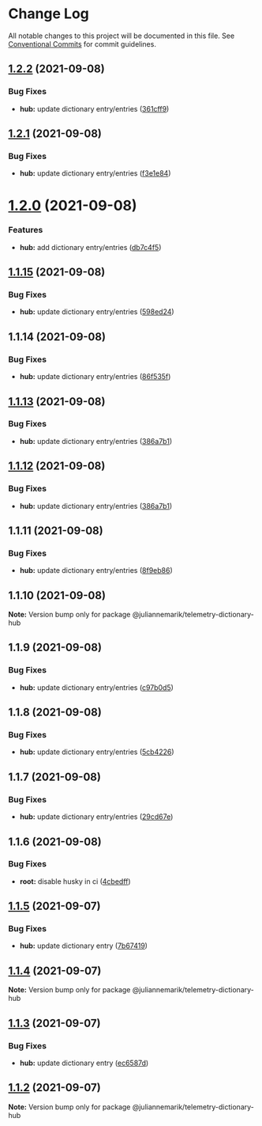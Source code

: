 # Change Log

All notable changes to this project will be documented in this file.
See [Conventional Commits](https://conventionalcommits.org) for commit guidelines.

## [1.2.2](https://github.com/juliannemarik/telemetry-dictionary-packages/compare/@juliannemarik/telemetry-dictionary-hub@1.2.1...@juliannemarik/telemetry-dictionary-hub@1.2.2) (2021-09-08)


### Bug Fixes

* **hub:** update dictionary entry/entries ([361cff9](https://github.com/juliannemarik/telemetry-dictionary-packages/commit/361cff963508713cacd855e226f7bbf3f81d0970))





## [1.2.1](https://github.com/juliannemarik/telemetry-dictionary-packages/compare/@juliannemarik/telemetry-dictionary-hub@1.2.0...@juliannemarik/telemetry-dictionary-hub@1.2.1) (2021-09-08)


### Bug Fixes

* **hub:** update dictionary entry/entries ([f3e1e84](https://github.com/juliannemarik/telemetry-dictionary-packages/commit/f3e1e84e9dc85503128085e3c6ec52ac0c91e3c6))





# [1.2.0](https://github.com/juliannemarik/telemetry-dictionary-packages/compare/@juliannemarik/telemetry-dictionary-hub@1.1.15...@juliannemarik/telemetry-dictionary-hub@1.2.0) (2021-09-08)


### Features

* **hub:** add dictionary entry/entries ([db7c4f5](https://github.com/juliannemarik/telemetry-dictionary-packages/commit/db7c4f5c5f9ec83d7663c449cf09b1d7a1f7d796))





## [1.1.15](https://github.com/juliannemarik/telemetry-dictionary-packages/compare/@juliannemarik/telemetry-dictionary-hub@1.1.14...@juliannemarik/telemetry-dictionary-hub@1.1.15) (2021-09-08)


### Bug Fixes

* **hub:** update dictionary entry/entries ([598ed24](https://github.com/juliannemarik/telemetry-dictionary-packages/commit/598ed240082aa51b46288dba70560424f54d5adf))





## 1.1.14 (2021-09-08)


### Bug Fixes

* **hub:** update dictionary entry/entries ([86f535f](https://github.com/juliannemarik/telemetry-dictionary-packages/commit/86f535f4c4420b5193e518996556e3150de69b0b))





## [1.1.13](https://github.com/juliannemarik/telemetry-dictionary-packages/compare/@juliannemarik/telemetry-dictionary-hub@1.1.11...@juliannemarik/telemetry-dictionary-hub@1.1.13) (2021-09-08)


### Bug Fixes

* **hub:** update dictionary entry/entries ([386a7b1](https://github.com/juliannemarik/telemetry-dictionary-packages/commit/386a7b1a372f9a01d4fccccd812b9985a3fb1200))





## [1.1.12](https://github.com/juliannemarik/telemetry-dictionary-packages/compare/@juliannemarik/telemetry-dictionary-hub@1.1.11...@juliannemarik/telemetry-dictionary-hub@1.1.12) (2021-09-08)


### Bug Fixes

* **hub:** update dictionary entry/entries ([386a7b1](https://github.com/juliannemarik/telemetry-dictionary-packages/commit/386a7b1a372f9a01d4fccccd812b9985a3fb1200))





## 1.1.11 (2021-09-08)


### Bug Fixes

* **hub:** update dictionary entry/entries ([8f9eb86](https://github.com/juliannemarik/telemetry-dictionary-packages/commit/8f9eb8627efe9ad048f3c1b566cfa9a1f05f7dbe))





## 1.1.10 (2021-09-08)

**Note:** Version bump only for package @juliannemarik/telemetry-dictionary-hub





## 1.1.9 (2021-09-08)


### Bug Fixes

* **hub:** update dictionary entry/entries ([c97b0d5](https://github.com/juliannemarik/telemetry-dictionary-packages/commit/c97b0d5774cbd9153425a8f1474aba738801e80a))





## 1.1.8 (2021-09-08)


### Bug Fixes

* **hub:** update dictionary entry/entries ([5cb4226](https://github.com/juliannemarik/telemetry-dictionary-packages/commit/5cb42268eb00919fea0fefec6d02b8e1b7f697de))





## 1.1.7 (2021-09-08)


### Bug Fixes

* **hub:** update dictionary entry/entries ([29cd67e](https://github.com/juliannemarik/telemetry-dictionary-packages/commit/29cd67e5b01e283f74779c0dfc4adedd1a87ef29))





## 1.1.6 (2021-09-08)


### Bug Fixes

* **root:** disable husky in ci ([4cbedff](https://github.com/juliannemarik/telemetry-dictionary-packages/commit/4cbedffd87ec48f5432f2d866a2765bfdb1f01d3))





## [1.1.5](https://github.com/juliannemarik/telemetry-dictionary-packages/compare/@juliannemarik/telemetry-dictionary-hub@1.1.4...@juliannemarik/telemetry-dictionary-hub@1.1.5) (2021-09-07)


### Bug Fixes

* **hub:** update dictionary entry ([7b67419](https://github.com/juliannemarik/telemetry-dictionary-packages/commit/7b67419ac713143326b7dca291c0876ae910a3f5))





## [1.1.4](https://github.com/juliannemarik/telemetry-dictionary-packages/compare/@juliannemarik/telemetry-dictionary-hub@1.1.3...@juliannemarik/telemetry-dictionary-hub@1.1.4) (2021-09-07)

**Note:** Version bump only for package @juliannemarik/telemetry-dictionary-hub





## [1.1.3](https://github.com/juliannemarik/telemetry-dictionary-packages/compare/@juliannemarik/telemetry-dictionary-hub@1.1.2...@juliannemarik/telemetry-dictionary-hub@1.1.3) (2021-09-07)


### Bug Fixes

* **hub:** update dictionary entry ([ec6587d](https://github.com/juliannemarik/telemetry-dictionary-packages/commit/ec6587d10f64a380da7ccbc108bee2a484911f41))





## [1.1.2](https://github.com/juliannemarik/telemetry-dictionary-packages/compare/@juliannemarik/telemetry-dictionary-hub@1.1.1...@juliannemarik/telemetry-dictionary-hub@1.1.2) (2021-09-07)

**Note:** Version bump only for package @juliannemarik/telemetry-dictionary-hub
